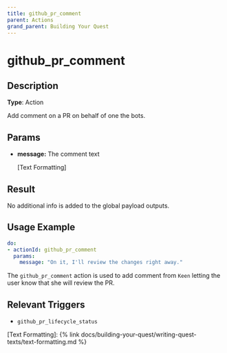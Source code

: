 ```yaml
---
title: github_pr_comment
parent: Actions
grand_parent: Building Your Quest
---
```


# github_pr_comment

## Description

**Type**: Action

Add comment on a PR on behalf of one the bots.

## Params

- **message:** The comment text
    
    [Text Formatting]
    
## Result

No additional info is added to the global payload outputs.

## Usage Example

```yaml
do:          
- actionId: github_pr_comment
  params:
    message: "On it, I'll review the changes right away."
```

The `github_pr_comment` action is used to add comment from `Keen` letting the user know that she will review the PR.

## Relevant Triggers

- `github_pr_lifecycle_status`

[Text Formatting]: {% link docs/building-your-quest/writing-quest-texts/text-formatting.md %}